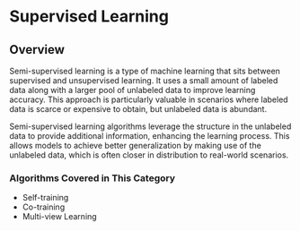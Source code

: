 # Supervised Learning
## Overview
Semi-supervised learning is a type of machine learning that sits between supervised and unsupervised learning. It uses a small amount of labeled data along with a larger pool of unlabeled data to improve learning accuracy. This approach is particularly valuable in scenarios where labeled data is scarce or expensive to obtain, but unlabeled data is abundant.

Semi-supervised learning algorithms leverage the structure in the unlabeled data to provide additional information, enhancing the learning process. This allows models to achieve better generalization by making use of the unlabeled data, which is often closer in distribution to real-world scenarios.

### Algorithms Covered in This Category
* Self-training
* Co-training
* Multi-view Learning


